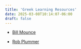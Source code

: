 ```yaml
---
title: 'Greek Learning Resources'
date: 2025-03-08T10:14:07-06:00
draft: false
---
```



- [Bill Mounce](https://www.billmounce.com)  

- [Rob Plummer](https://bhacademic.bhpublishinggroup.com/beginninggreek/)


